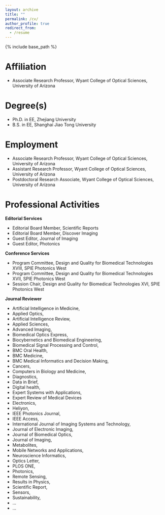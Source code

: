 ```yaml
---
layout: archive
title: ""
permalink: /cv/
author_profile: true
redirect_from:
  - /resume
---
```


{% include base_path %}

###

Affiliation
======
* Associate Research Professor, Wyant College of Optical Sciences, University of Arizona


Degree(s)
======
* Ph.D. in EE, Zhejiang University
* B.S. in EE, Shanghai Jiao Tong University


Employment
======
* Associate Research Professor, Wyant College of Optical Sciences, University of Arizona
* Assistant Research Professor, Wyant College of Optical Sciences, University of Arizona
* Postdoctoral Research Associate, Wyant College of Optical Sciences, University of Arizona


Professional Activities
======
**Editorial Services**
* Editorial Board Member, Scientific Reports
* Editorial Board Member, Discover Imaging
* Guest Editor, Journal of Imaging
* Guest Editor, Photonics


**Conference Services**
* Program Committee, Design and Quality for Biomedical Technologies XVIII, SPIE Photonics West
* Program Committee, Design and Quality for Biomedical Technologies XVII, SPIE Photonics West
* Session Chair, Design and Quality for Biomedical Technologies XVI, SPIE Photonics West


**Journal Reviewer**
*   Artificial Intelligence in Medicine, 
*   Applied Optics,
*   Artificial Intelligence Review,
*   Applied Sciences,
*   Advanced Imaging,
*   Biomedical Optics Express,
*   Biocybernetics and Biomedical Engineering,
*   Biomedical Signal Processing and Control,
*   BMC Oral Health,
*   BMC Medicine,
*   BMC Medical Informatics and Decision Making, 
*   Cancers,
*   Computers in Biology and Medicine,
*   Diagnostics,
*   Data in Brief,
*   Digital health,
*   Expert Systems with Applications,
*   Expert Review of Medical Devices
*   Electronics, 
*   Heliyon,
*   IEEE Photonics Journal,
*   IEEE Access,
*   International Journal of Imaging Systems and Technology, 
*   Journal of Electronic Imaging,
*   Journal of Biomedical Optics,
*   Journal of Imaging,
*   Metabolites,
*   Mobile Networks and Applications,
*   Neuroscience Informatics,
*   Optics Letter,
*   PLOS ONE,
*   Photonics,
*   Remote Sensing,
*   Results in Physics, 
*   Scientific Report,
*   Sensors,
*   Sustainability, 
*   ...
*   ...

